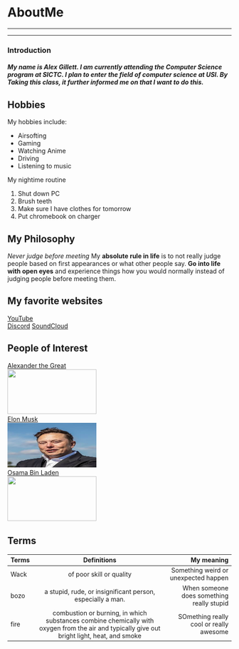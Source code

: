 # AboutMe
---
---
### Introduction
##### My name is Alex Gillett. I am currently attending the Computer Science program at SICTC. I plan to enter the field of computer science at USI. By Taking this class, it further informed me on that I want to do this.
[1]:https://en.wikipedia.org/wiki/Alexander_the_Great
[2]:https://en.wikipedia.org/wiki/Elon_Musk
[3]:https://en.wikipedia.org/wiki/Osama_bin_Laden
Hobbies
-
My hobbies include:
- Airsofting
- Gaming
- Watching Anime
- Driving
- Listening to music<br>

My nightime routine
1. Shut down PC
2. Brush teeth
3. Make sure I have clothes for tomorrow
4. Put chromebook on charger
## My Philosophy
*Never judge before meeting*
My **absolute rule in life** is to not really judge people based on first appearances or what other people say. **Go into life with open eyes** and experience things how you would normally instead of judging people before meeting them.
## My favorite websites
[YouTube](https://www.youtube.com)<br>
[Discord](https://discord.com)
[SoundCloud](https://soundcloud.com/)
## People of Interest
[Alexander the Great][1]<br>
<kbd>
<img src="https://github.com/Duckydabs/AboutMe/blob/main/img/obama.jpg" height="100px" width="200px">
 </kbd><br>
[Elon Musk][2]<br>
<kbd>
<img src=https://github.com/PengoWengo/AboutMe/blob/main/img/elon.jpg height="100px" width="200px">
 </kbd><br>
[Osama Bin Laden][3]<br>
<kbd>
<img src="https://github.com/Duckydabs/AboutMe/blob/main/img/image%20(3).png" height="100px" width="200px">
 </kbd> <br>
 ## Terms
|Terms| Definitions | My meaning |
|:-| :----: | ---: |
|Wack| of poor skill or quality | Something weird or unexpected happen |
|bozo| a stupid, rude, or insignificant person, especially a man. | When someone does something really stupid |
|fire|combustion or burning, in which substances combine chemically with oxygen from the air and typically give out bright light, heat, and smoke | SOmething really cool or really awesome|
